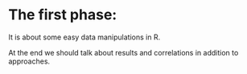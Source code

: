 # The first phase:
It is about some easy data manipulations in R.

At the end we should talk about results and correlations in addition to approaches.